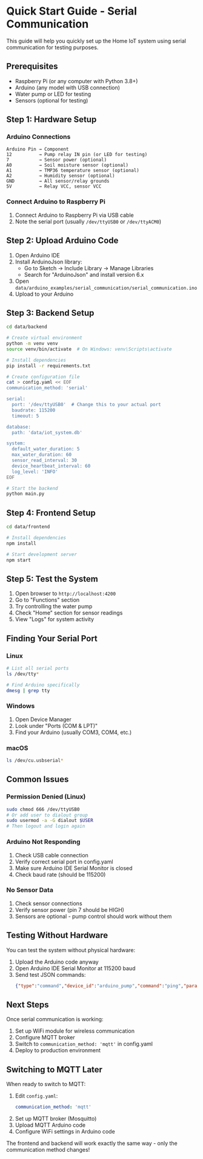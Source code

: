 # Quick Start Guide - Serial Communication

This guide will help you quickly set up the Home IoT system using serial communication for testing purposes.

## Prerequisites

- Raspberry Pi (or any computer with Python 3.8+)
- Arduino (any model with USB connection)
- Water pump or LED for testing
- Sensors (optional for testing)

## Step 1: Hardware Setup

### Arduino Connections

```
Arduino Pin → Component
12          → Pump relay IN pin (or LED for testing)
7           → Sensor power (optional)
A0          → Soil moisture sensor (optional)
A1          → TMP36 temperature sensor (optional)
A2          → Humidity sensor (optional)
GND         → All sensor/relay grounds
5V          → Relay VCC, sensor VCC
```

### Connect Arduino to Raspberry Pi

1. Connect Arduino to Raspberry Pi via USB cable
2. Note the serial port (usually `/dev/ttyUSB0` or `/dev/ttyACM0`)

## Step 2: Upload Arduino Code

1. Open Arduino IDE
2. Install ArduinoJson library:
   - Go to Sketch → Include Library → Manage Libraries
   - Search for "ArduinoJson" and install version 6.x
3. Open `data/arduino_examples/serial_communication/serial_communication.ino`
4. Upload to your Arduino

## Step 3: Backend Setup

```bash
cd data/backend

# Create virtual environment
python -m venv venv
source venv/bin/activate  # On Windows: venv\Scripts\activate

# Install dependencies
pip install -r requirements.txt

# Create configuration file
cat > config.yaml << EOF
communication_method: 'serial'

serial:
  port: '/dev/ttyUSB0'  # Change this to your actual port
  baudrate: 115200
  timeout: 5

database:
  path: 'data/iot_system.db'

system:
  default_water_duration: 5
  max_water_duration: 60
  sensor_read_interval: 30
  device_heartbeat_interval: 60
  log_level: 'INFO'
EOF

# Start the backend
python main.py
```

## Step 4: Frontend Setup

```bash
cd data/frontend

# Install dependencies
npm install

# Start development server
npm start
```

## Step 5: Test the System

1. Open browser to `http://localhost:4200`
2. Go to "Functions" section
3. Try controlling the water pump
4. Check "Home" section for sensor readings
5. View "Logs" for system activity

## Finding Your Serial Port

### Linux
```bash
# List all serial ports
ls /dev/tty*

# Find Arduino specifically
dmesg | grep tty
```

### Windows
1. Open Device Manager
2. Look under "Ports (COM & LPT)"
3. Find your Arduino (usually COM3, COM4, etc.)

### macOS
```bash
ls /dev/cu.usbserial*
```

## Common Issues

### Permission Denied (Linux)
```bash
sudo chmod 666 /dev/ttyUSB0
# Or add user to dialout group
sudo usermod -a -G dialout $USER
# Then logout and login again
```

### Arduino Not Responding
1. Check USB cable connection
2. Verify correct serial port in config.yaml
3. Make sure Arduino IDE Serial Monitor is closed
4. Check baud rate (should be 115200)

### No Sensor Data
1. Check sensor connections
2. Verify sensor power (pin 7 should be HIGH)
3. Sensors are optional - pump control should work without them

## Testing Without Hardware

You can test the system without physical hardware:

1. Upload the Arduino code anyway
2. Open Arduino IDE Serial Monitor at 115200 baud
3. Send test JSON commands:
   ```json
   {"type":"command","device_id":"arduino_pump","command":"ping","parameters":{},"timestamp":"2024-01-01T12:00:00Z"}
   ```

## Next Steps

Once serial communication is working:

1. Set up WiFi module for wireless communication
2. Configure MQTT broker
3. Switch to `communication_method: 'mqtt'` in config.yaml
4. Deploy to production environment

## Switching to MQTT Later

When ready to switch to MQTT:

1. Edit `config.yaml`:
   ```yaml
   communication_method: 'mqtt'
   ```
2. Set up MQTT broker (Mosquitto)
3. Upload MQTT Arduino code
4. Configure WiFi settings in Arduino code

The frontend and backend will work exactly the same way - only the communication method changes! 